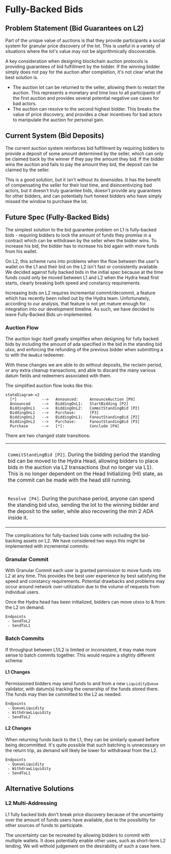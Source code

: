 # Fully-Backed Bids

## Problem Statement (Bid Guarantees on L2)

Part of the unique value of auctions is that they provide participants a social system for granular price discovery of the lot. This is useful in a variety of situations where the lot's value may not be algorithmically discoverable.

A key consideration when designing blockchain auction protocols is providing guarantees of bid fulfillment by the bidder. If the winning bidder simply does not pay for the auction after completion, it's not clear what the best solution is.
- The auction lot can be returned to the seller, allowing them to restart the auction. This represents a monetary and time loss to all participants of the first auction and provides several potential negative use cases for bad actors.
- The auction can resolve to the second highest bidder. This breaks the value of price discovery, and provides a clear incentives for bad actors to manipulate the auction for personal gain.

## Current System (Bid Deposits)

The current auction system reinforces bid fulfillment by requiring bidders to provide a deposit of some amount determined by the seller, which can only be claimed back by the winner if they pay the amount they bid. If the bidder wins the auction and fails to pay the amount they bid, the deposit can be claimed by the seller.

This is a good solution, but it isn't without its downsides. It has the benefit of compensating the seller for their lost time, and disincentivizing bad actors, but it doesn't truly guarantee bids, doesn't provide any guarantees for other bidders, and can potentially hurt honest bidders who have simply missed the window to purchase the lot.

## Future Spec (Fully-Backed Bids)

The simplest solution to the bid guarantee problem on L1 is fully-backed bids - requiring bidders to lock the amount of funds they promise in a contract which can be withdrawn by the seller when the bidder wins. To increase his bid, the bidder has to increase his bid again with more funds from his wallet. 

On L2, this scheme runs into problems when the flow between the user's wallet on the L1 and their bid on the L2 isn't fast or consistently available. We decided against fully backed bids in the initial spec because at the time funds could only be moved between L1 and L2 when the Hydra head first starts, clearly breaking both speed and constancy requirements.

Increasing bids on L2 requires incremental commit/decommit, a feature which has recently been rolled out by the Hydra team. Unfortunately, according to our analysis, that feature is not yet mature enough for integration into our development timeline. As such, we have decided to leave Fully-Backed Bids un-implemented.

### Auction Flow

The auction logic itself greatly simplifies when designing for fully backed bids by including the amount of ada specified in the bid in the standing bid utxo, and enforcing the refunding of the previous bidder when submitting a tx with the `NewBid` redeemer.

With these changes we are able to do without deposits, the reclaim period, or any extra cleanup transactions, and able to discard the many various datum fields and redeemers associated with them.

The simplified auction flow looks like this:

```mermaid
stateDiagram-v2
  [*]           -->   Announced:     AnnounceAuction [P0]
  Announced     -->   BiddingOnL1:   StartBidding [P2]
  BiddingOnL1   -->   BiddingOnL2:   CommitStandingBid [P2]
  BiddingOnL1   -->   Purchase:      [P3]
  BiddingOnL2   -->   BiddingOnL1:   FanoutStandingBid [P2]
  BiddingOnL2   -->   Purchase:      FanoutStandingBid [P3]
  Purchase      -->   [*]:           Conclude [P4]
```

There are two changed state transitions:

<table><tr><td>

</td></tr><tr></tr><tr><td>

`CommitStandingBid [P2]`. During the bidding period the standing bid can be moved to the
 Hydra Head, allowing bidders to place bids in the auction via L2 transactions (but no longer 
 via L1). This is no longer dependent on the Head Initializing (HI) state, as the commit can be made with the head still running.

</td></tr><tr></tr><tr><td>

`Resolve [P4]`. During the purchase period, anyone can spend the standing bid utxo, sending the lot to the winning bidder and the deposit to the seller, while also recovering the min 2 ADA inside it.

</td></tr></table>

The complications for fully-backed bids come with including the bid-backing assets on L2. We have considered two ways this might be implemented with incremental commits:

### Granular Commit

With Granular Commit each user is granted permission to move funds into L2 at any time. This provides the best user experience by best satisfying the speed and constancy requirements. Potential drawbacks and problems may occur around network over-utilization due to the volume of requests from individual users.

Once the Hydra head has been initialized, bidders can move utxos to & from the L2 on demand.

```
Endpoints
 - SendToL2
 - SendToL1
```

### Batch Commits

If throughput between L1/L2 is limited or inconsistent, it may make more sense to batch commits together. This would require a slightly different schema:

#### L1 Changes

Permissioned bidders may send funds to and from a new `LiquidityQueue` validator, with datum(s) tracking the ownership of the funds stored there. The funds may then be committed to the L2 as needed.
```
Endpoints
 - QueueLiquidity
 - WithdrawLiquidity
 - SendToL2
```

#### L2 Changes

When returning funds back to the L1, they can be similarly queued before being decommitted. It's quite possible that such batching is unnecessary on the return trip, as demand will likely be lower for withdrawal from the L2.
```
Endpoints
 - QueueLiquidity
 - WithdrawLiquidity
 - SendToL1
```

## Alternative Solutions

### L2 Multi-Addressing

L1 fully backed bids don't break price discovery because of the uncertainty over the amount of funds users have available, due to the possibility for other sources of funds to participate.

The uncertainty can be recreated by allowing bidders to commit with multiple wallets. It does potentially enable other uses, such as short-term L2 lending. We will withold judgement on the desirability of such a case here.